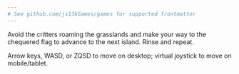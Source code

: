 ```yaml
---
# See github.com/js13kGames/games for supported frontmatter
---
```

Avoid the critters roaming the grasslands and make your way to the chequered flag to advance to the next island. Rinse and repeat.

Arrow keys, WASD, or ZQSD to move on desktop; virtual joystick to move on mobile/tablet.